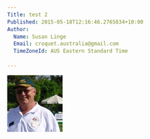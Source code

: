 ```yaml
---
Title: test 2
Published: 2015-05-18T12:16:46.2765834+10:00
Author:
  Name: Susan Linge
  Email: croquet.australia@gmail.com
  TimeZoneId: AUS Eastern Standard Time

---
```

<img src="/bob-godfrey.jpg" alt="Bob Godfrey"/>